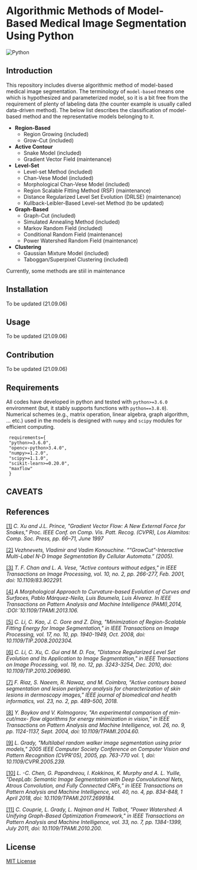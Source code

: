# Algorithmic Methods of Model-Based Medical Image Segmentation Using Python
![Python](https://img.shields.io/pypi/pyversions/tensorflow.svg?style=plastic)

## Introduction
This repository includes diverse algorithmic method of model-based medical image segmentation. The terminology of `model-based` means one which is hypothesized and parameterized model, so it is a bit free from the requirement of plenty of labeling data (the counter example is usually called data-driven method). The below list describes the classification of model-based method and the representative models belonging to it. 

* **Region-Based**
	* Region Growing (included)
	* Grow-Cut (included)
* **Active Contour**
	* Snake Model (included)
	* Gradient Vector Field (maintenance)
* **Level-Set**
	* Level-set Method (included)
	* Chan-Vese Model (included)
	* Morphological Chan-Vese Model (included)
	* Region Scalable Fitting Method (RSF) (maintenance)
	* Distance Regularized Level Set Evolution (DRLSE) (maintenance)
	* Kullback-Leibler-Based Level-set Method (to be updated)
* **Graph-Based**
	* Graph-Cut (included)
	* Simulated Annealing Method (included)
	* Markov Random Field (included)
	* Conditional Random Field (maintenance)
	* Power Watershed Random Field (maintenance)
* **Clustering**
	* Gaussian Mixture Model (included)
	* Taboggan/Superpixel Clustering (included)

Currently, some methods are stiil in maintenance 

## Installation
To be updated (21.09.06)

## Usage
To be updated (21.09.06)

## Contribution
To be updated (21.09.06)

## Requirements
 All codes have developed in python and tested with `python>=3.6.0` environment (but, it stably supports functions with `python==3.8.0`). Numerical schemes (e.g., matrix operation, linear algebra, graph algorithm, ... etc.) used in the models is designed with  `numpy` and `scipy` modules for efficient computing. 
 
```
 requirements={
 "python>=3.6.0",
 "opencv-python>3.4.0",
 "numpy>=1.2.0",
 "scipy>=1.1.0",
 "scikit-learn>=0.20.0",
 "maxflow"
 }
```

## CAVEATS


## References
[[1]](http://iacl.ece.jhu.edu/pubs/p087c.pdf) *C. Xu and J.L. Prince, "Gradient Vector Flow: A New External Force for Snakes," Proc. IEEE Conf. on Comp. Vis. Patt. Recog. (CVPR), Los Alamitos: Comp. Soc. Press, pp. 66–71, June 1997*

[[2]](https://www.graphicon.ru/oldgr/en/publications/text/gc2005vk.pdf)
*Vezhnevets, Vladimir and Vadim Konouchine. ““GrowCut”-Interactive Multi-Label N-D Image Segmentation By Cellular Automata.” (2005).* 

[[3]](https://www.math.ucla.edu/~lvese/PAPERS/IEEEIP2001.pdf) *T. F. Chan and L. A. Vese, "Active contours without edges," in IEEE Transactions on Image Processing, vol. 10, no. 2, pp. 266-277, Feb. 2001, doi: 10.1109/83.902291.*

[[4]](http://www.dia.fi.upm.es/~lbaumela/WEB/publications/pami2013.pdf) *A Morphological Approach to Curvature-based Evolution of Curves and Surfaces, Pablo Márquez-Neila, Luis Baumela, Luis Álvarez. In IEEE Transactions on Pattern Analysis and Machine Intelligence (PAMI),2014, :DOI:`10.1109/TPAMI.2013.106.*

[[5]](https://www.researchgate.net/publication/3328985_Minimization_of_Region-Scalable_Fitting_Energy_for_Image_Segmentation) *C. Li, C. Kao, J. C. Gore and Z. Ding, "Minimization of Region-Scalable Fitting Energy for Image Segmentation," in IEEE Transactions on Image Processing, vol. 17, no. 10, pp. 1940-1949, Oct. 2008, doi: 10.1109/TIP.2008.2002304.*

[[6]](https://www.researchgate.net/publication/224169952_Distance_Regularized_Level_Set_Evolution_and_Its_Application_to_Image_Segmentation) *C. Li, C. Xu, C. Gui and M. D. Fox, "Distance Regularized Level Set Evolution and Its Application to Image Segmentation," in IEEE Transactions on Image Processing, vol. 19, no. 12, pp. 3243-3254, Dec. 2010, doi: 10.1109/TIP.2010.2069690.* 

[[7]](https://www.researchgate.net/publication/324907041_Active_Contours_Based_Segmentation_and_Lesion_Periphery_Analysis_For_Characterization_of_Skin_Lesions_in_Dermoscopy_Images) *F. Riaz, S. Naeem, R. Nawaz, and M. Coimbra, “Active contours based segmentation and lesion periphery analysis for characterization of skin lesions in dermoscopy images,” IEEE journal of biomedical and health informatics, vol. 23, no. 2, pp. 489–500, 2018.*

[[8]](https://cs.uwaterloo.ca/~yboykov/Papers/emmcvpr01.pdf) *Y. Boykov and V. Kolmogorov, "An experimental comparison of min-cut/max- flow algorithms for energy minimization in vision," in IEEE Transactions on Pattern Analysis and Machine Intelligence, vol. 26, no. 9, pp. 1124-1137, Sept. 2004, doi: 10.1109/TPAMI.2004.60.*

[[9]](http://citeseerx.ist.psu.edu/viewdoc/download?doi=10.1.1.118.6898&rep=rep1&type=pdf) *L. Grady, "Multilabel random walker image segmentation using prior models," 2005 IEEE Computer Society Conference on Computer Vision and Pattern Recognition (CVPR'05), 2005, pp. 763-770 vol. 1, doi: 10.1109/CVPR.2005.239.*

[[10]](https://arxiv.org/abs/1606.00915) *L. -C. Chen, G. Papandreou, I. Kokkinos, K. Murphy and A. L. Yuille, "DeepLab: Semantic Image Segmentation with Deep Convolutional Nets, Atrous Convolution, and Fully Connected CRFs," in IEEE Transactions on Pattern Analysis and Machine Intelligence, vol. 40, no. 4, pp. 834-848, 1 April 2018, doi: 10.1109/TPAMI.2017.2699184.*

[[11]](http://citeseerx.ist.psu.edu/viewdoc/download?doi=10.1.1.186.194&rep=rep1&type=pdf) *C. Couprie, L. Grady, L. Najman and H. Talbot, "Power Watershed: A Unifying Graph-Based Optimization Framework," in IEEE Transactions on Pattern Analysis and Machine Intelligence, vol. 33, no. 7, pp. 1384-1399, July 2011, doi: 10.1109/TPAMI.2010.200.*

## License
[MIT License](./LICENSE)